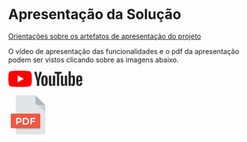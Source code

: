 # Apresentação da Solução

<a href="../docs/10-Apresentação do Projeto.md"> Orientações sobre os artefatos de apresentação do projeto</a>

O vídeo de apresentação das funcionalidades e o pdf da apresentação podem ser vistos clicando sobre as imagens abaixo.

<a href="https://youtu.be/zUX4dyuAqEA"><img alt="Vídeo demonstrando as funcionalidades da aplicação" src="../docs/img/youtube-logo.png" width="150px"></a>

<a href="apresentação-do-projeto.pdf"><img alt="Vídeo demonstrando as funcionalidades da aplicação" src="../docs/img/pdf.png" width="80px" height="80px"></a>
